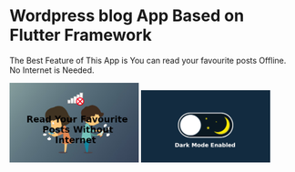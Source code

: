# Wordpress blog App Based on Flutter Framework

The Best Feature of This App is You can read your favourite posts Offline. No Internet is Needed.


<img src="https://github.com/strbbrn/Flutter-Wordpress-Blog/blob/master/assets/0.jpg" width="45%"></img>  <img src="https://github.com/strbbrn/Flutter-Wordpress-Blog/blob/master/assets/4.png" width="45%"></img> 
